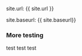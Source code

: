 ---
---
site.url: {{ site.url }}

site.baseurl: {{ site.baseurl}}

### More testing

test test test
